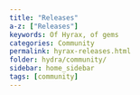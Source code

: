 ```yaml
---
title: "Releases"
a-z: ["Releases"]
keywords: Of Hyrax, of gems
categories: Community
permalink: hyrax-releases.html
folder: hydra/community/
sidebar: home_sidebar
tags: [community]
---
```

